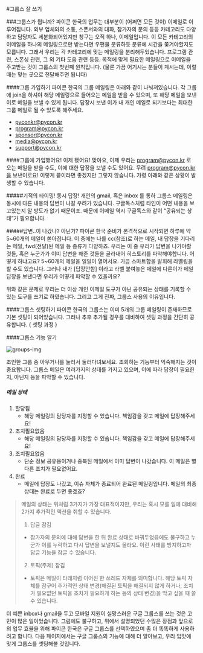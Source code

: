 #그룹스 잘 쓰기

###그룹스가 뭡니까?
파이콘 한국의 업무는 대부분이 (어쩌면 모든 것이) 이메일로 이루어집니다. 외부 업체와의 소통, 스폰서와의 대화, 참가자의 문의 등등 카테고리도 다양하고 담당자도 세분화되어있지만 창구는 오직 하나, 이메일입니다. 이 모든 카테고리의 이메일을 하나의 메일링으로만 받는다면 우편물 분류하듯 분류에 시간을 쫓겨야할지도 모릅니다. 그래서 우리는 각 카테고리에 맞는 메일링을 분리해두었습니다. 프로그램 관련, 스폰싱 관련, 그 외 기타 도움 관련 등등. 목적에 맞게 필요한 메일링으로 이메일을 주고받는 것이 그룹스의 첫번째 원칙입니다. (물론 가끔 어기시는 분들이 계시는데, 이럴 때는 맞는 곳으로 전달해주면 됩니다)

####그룹 가입하기
파이콘 한국의 그룹 메일링은 아래와 같이 나눠져있습니다. 각 그룹에 join을 하셔야 해당 메일링으로 들어오는 메일을 받을 수 있으며, 또 해당 메일을 보낸이로 메일을 보낼 수 있게 됩니다. 답장시 보낸 이가 내 개인 메일로 되기보다는 최대한 그룹 메일로 될 수 있도록 해주세요.

- [pyconkr@pycon.kr]()
- [program@pycon.kr]()
- [sponsor@pycon.kr]()
- [media@pycon.kr]()
- [support@pycon.kr]()

####그룹에 가입했어요! 이제 됐어요!
맞아요, 이제 우리는 program@pycon.kr 로 오는 메일을 받을 수도, 이에 대한 답장을 보낼 수도 있어요. 무려 program@pycon.kr을 보낸이로요! 이렇게 끝이라면 좋겠지만 그렇지 않습니다. 가령 아래와 같은 상황이 발생할 수 있습니다.

#####기적의 타이밍! 동시 답장!
개인의 gmail, 혹은 inbox 를 통하 그룹스 메일링은 동시에 다른 내용의 답변이 나갈 우려가 있습니다. 구글독스처럼 타인이 어떤 내용을 보고있는지 알 방도가 없기 때문이죠. 때문에 이메일 역시 구글독스와 같이 “공유되는 상태”가 필요합니다.

#####답변..이 나갔나? 아닌가?
파이콘 한국 준비가 본격적으로 시작되면 하루에 약 5~60개의 메일이 쏟아집니다. 이 중에는 나를 cc(참조)로 하는 메일, 내 답장을 기다리는 메일, fwd(전달)된 메일 등 종류가 다양하죠. 우리는 이 중 우리가 답변을 나가야할 것들, 혹은 누군가가 이미 답변을 해준 것들을 골라내어 히스토리를 파악해야합니다. 어떻게 하냐고요? 5~60개의 메일을 일일이 열어서요. 가끔 스마트함을 발휘해 라벨링을 할 수도 있습니다. 그러나 내가 [답장안함] 이라고 라벨 붙여놓은 메일에 다른이가 메일 답장을 보낸다면 우리가 어떻게 파악할 수 있을까요? 

위와 같은 문제로 우리는 더 이상 개인 이메일 도구가 아닌 공유되는 상태를 기록할 수 있는 도구를 쓰기로 하였습니다. 그리고 그게 진짜, 그룹스 사용의 이유입니다.

####그룹스 셋팅하기
파이콘 한국의 그룹스는 이미 5개의 그룹 메일링이 존재하므로 기본 셋팅이 되어있습니다. 그러나 추후 추가될 경우를 대비하여 셋팅 과정을 간단히 공유합니다.
{ 셋팅 과정 }

####그룹스 기능 알기

![groups-img](https://lh6.googleusercontent.com/1Hkizqv3K3bI2WtscTLSe9a1m0XLCAp4j91LMF3lKaIYhrjzWb1RvJWuv5r5dDOL_wS6l9aQwNoSfw_HaOTbqGuJoJNeFEqnawyuGn1aFPk7ZoDc7q9RF_C5O5xKfOXVLTgnjtLs)


조인한 그룹 중 아무거나를 눌러서 둘러다녀보세요. 조회하는 기능부터 익숙해지는 것이 중요합니다. 그룹스 메일은 여러가지의 상태를 가지고 있으며, 이에 따라 답장이 필요한지, 아닌지 등을 파악할 수 있습니다.

##### 메일 상태
1. 할당됨
   - 해당 메일링의 담당자를 지정할 수 있습니다. 책임감을 갖고 메일에 답장해주세요!
2. 조치필요없음
   - 해당 메일링의 담당자를 지정할 수 있습니다. 책임감을 갖고 메일에 답장해주세요!
2. 조치필요없음
   - 단순 정보 공유용이거나 중복된 메일에서 이미 답변이 나갔습니다. 이 메일은 별다른 조치가 필요없어요.
3. 완료
    - 메일에 답장도 나갔고, 이슈 자체가 종료되어 완료된 메일링입니다. 메일의 최종 상태는 완료로 두면 좋겠죠?

>메일의 상태는 위처럼 3가지가 가장 대표적이지만, 우리는 혹시 모를 일에 대비해 2가지 추가적인 액션을 취할 수 있습니다.
>1. 답글 잠김
>   - 참가자의 문의에 대해 답변을 한 뒤 완료 상태로 바꿔두었음에도 불구하고 누군가 이를 누락하고 다시 답변을 보낼지도 몰라요. 이런 사태를 방지하고자 답글 기능을 잠글 수 있습니다. 
>2. 토픽(주제) 잠김
>   - 토픽은 메일이 타래처럼 이어진 한 쓰레드 자체를 의미합니다. 해당 토픽 자체를 잠구어 추가적인 상태 변경(해결된 토픽을 해결되지 않게 하거나, 조치가 필요없던 토픽을 조치가 필요하게 하는 등의 상태 변경)을 막고 싶을 때 쓸 수 있습니다.

더 예쁜 inbox나 gmail을 두고 모바일 지원이 실망스러운 구글 그룹스를 쓰는 것은 고민이 많은 일이었습니다. 그럼에도 불구하고, 위에서 설명되었던 수많은 장점과 앞으로의 업무 효율을 위해 파이콘 한국은 구글 그룹스를 선택하였으며 좀 더 똑똑하게 사용하려고 합니다. 다음 페이지에서는 구글 그룹스의 기능에 대해 더 알아보고, 우리 입맛에 맞게 그룹스를 셋팅해볼 것입니다.

